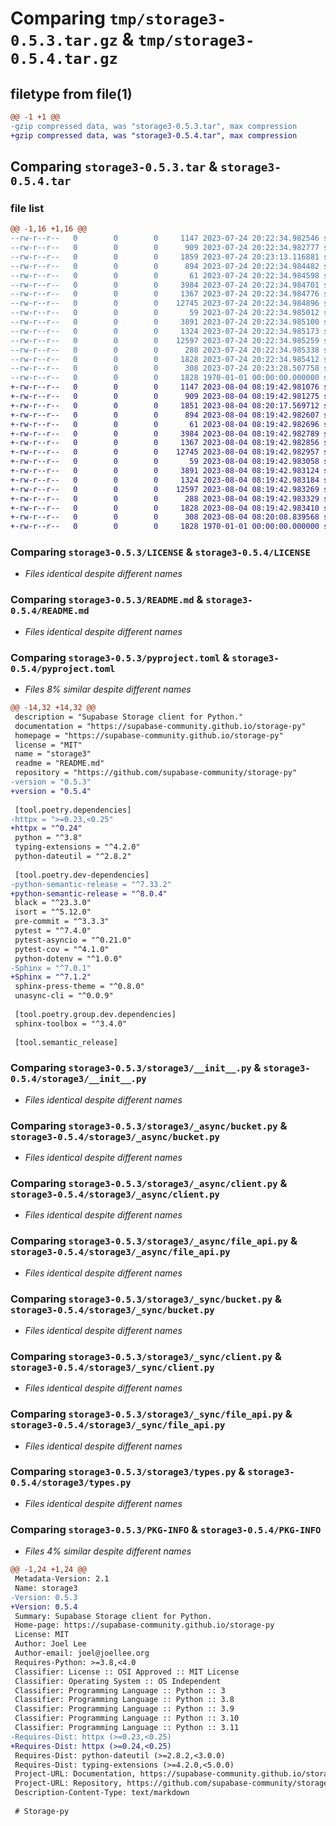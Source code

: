 # Comparing `tmp/storage3-0.5.3.tar.gz` & `tmp/storage3-0.5.4.tar.gz`

## filetype from file(1)

```diff
@@ -1 +1 @@
-gzip compressed data, was "storage3-0.5.3.tar", max compression
+gzip compressed data, was "storage3-0.5.4.tar", max compression
```

## Comparing `storage3-0.5.3.tar` & `storage3-0.5.4.tar`

### file list

```diff
@@ -1,16 +1,16 @@
--rw-r--r--   0        0        0     1147 2023-07-24 20:22:34.982546 storage3-0.5.3/LICENSE
--rw-r--r--   0        0        0      909 2023-07-24 20:22:34.982777 storage3-0.5.3/README.md
--rw-r--r--   0        0        0     1859 2023-07-24 20:23:13.116881 storage3-0.5.3/pyproject.toml
--rw-r--r--   0        0        0      894 2023-07-24 20:22:34.984482 storage3-0.5.3/storage3/__init__.py
--rw-r--r--   0        0        0       61 2023-07-24 20:22:34.984598 storage3-0.5.3/storage3/_async/__init__.py
--rw-r--r--   0        0        0     3984 2023-07-24 20:22:34.984701 storage3-0.5.3/storage3/_async/bucket.py
--rw-r--r--   0        0        0     1367 2023-07-24 20:22:34.984776 storage3-0.5.3/storage3/_async/client.py
--rw-r--r--   0        0        0    12745 2023-07-24 20:22:34.984896 storage3-0.5.3/storage3/_async/file_api.py
--rw-r--r--   0        0        0       59 2023-07-24 20:22:34.985012 storage3-0.5.3/storage3/_sync/__init__.py
--rw-r--r--   0        0        0     3891 2023-07-24 20:22:34.985100 storage3-0.5.3/storage3/_sync/bucket.py
--rw-r--r--   0        0        0     1324 2023-07-24 20:22:34.985173 storage3-0.5.3/storage3/_sync/client.py
--rw-r--r--   0        0        0    12597 2023-07-24 20:22:34.985259 storage3-0.5.3/storage3/_sync/file_api.py
--rw-r--r--   0        0        0      288 2023-07-24 20:22:34.985338 storage3-0.5.3/storage3/constants.py
--rw-r--r--   0        0        0     1828 2023-07-24 20:22:34.985412 storage3-0.5.3/storage3/types.py
--rw-r--r--   0        0        0      308 2023-07-24 20:23:28.507758 storage3-0.5.3/storage3/utils.py
--rw-r--r--   0        0        0     1828 1970-01-01 00:00:00.000000 storage3-0.5.3/PKG-INFO
+-rw-r--r--   0        0        0     1147 2023-08-04 08:19:42.981076 storage3-0.5.4/LICENSE
+-rw-r--r--   0        0        0      909 2023-08-04 08:19:42.981275 storage3-0.5.4/README.md
+-rw-r--r--   0        0        0     1851 2023-08-04 08:20:17.569712 storage3-0.5.4/pyproject.toml
+-rw-r--r--   0        0        0      894 2023-08-04 08:19:42.982607 storage3-0.5.4/storage3/__init__.py
+-rw-r--r--   0        0        0       61 2023-08-04 08:19:42.982696 storage3-0.5.4/storage3/_async/__init__.py
+-rw-r--r--   0        0        0     3984 2023-08-04 08:19:42.982789 storage3-0.5.4/storage3/_async/bucket.py
+-rw-r--r--   0        0        0     1367 2023-08-04 08:19:42.982856 storage3-0.5.4/storage3/_async/client.py
+-rw-r--r--   0        0        0    12745 2023-08-04 08:19:42.982957 storage3-0.5.4/storage3/_async/file_api.py
+-rw-r--r--   0        0        0       59 2023-08-04 08:19:42.983058 storage3-0.5.4/storage3/_sync/__init__.py
+-rw-r--r--   0        0        0     3891 2023-08-04 08:19:42.983124 storage3-0.5.4/storage3/_sync/bucket.py
+-rw-r--r--   0        0        0     1324 2023-08-04 08:19:42.983184 storage3-0.5.4/storage3/_sync/client.py
+-rw-r--r--   0        0        0    12597 2023-08-04 08:19:42.983269 storage3-0.5.4/storage3/_sync/file_api.py
+-rw-r--r--   0        0        0      288 2023-08-04 08:19:42.983329 storage3-0.5.4/storage3/constants.py
+-rw-r--r--   0        0        0     1828 2023-08-04 08:19:42.983410 storage3-0.5.4/storage3/types.py
+-rw-r--r--   0        0        0      308 2023-08-04 08:20:08.839568 storage3-0.5.4/storage3/utils.py
+-rw-r--r--   0        0        0     1828 1970-01-01 00:00:00.000000 storage3-0.5.4/PKG-INFO
```

### Comparing `storage3-0.5.3/LICENSE` & `storage3-0.5.4/LICENSE`

 * *Files identical despite different names*

### Comparing `storage3-0.5.3/README.md` & `storage3-0.5.4/README.md`

 * *Files identical despite different names*

### Comparing `storage3-0.5.3/pyproject.toml` & `storage3-0.5.4/pyproject.toml`

 * *Files 8% similar despite different names*

```diff
@@ -14,32 +14,32 @@
 description = "Supabase Storage client for Python."
 documentation = "https://supabase-community.github.io/storage-py"
 homepage = "https://supabase-community.github.io/storage-py"
 license = "MIT"
 name = "storage3"
 readme = "README.md"
 repository = "https://github.com/supabase-community/storage-py"
-version = "0.5.3"
+version = "0.5.4"
 
 [tool.poetry.dependencies]
-httpx = ">=0.23,<0.25"
+httpx = "^0.24"
 python = "^3.8"
 typing-extensions = "^4.2.0"
 python-dateutil = "^2.8.2"
 
 [tool.poetry.dev-dependencies]
-python-semantic-release = "^7.33.2"
+python-semantic-release = "^8.0.4"
 black = "^23.3.0"
 isort = "^5.12.0"
 pre-commit = "^3.3.3"
 pytest = "^7.4.0"
 pytest-asyncio = "^0.21.0"
 pytest-cov = "^4.1.0"
 python-dotenv = "^1.0.0"
-Sphinx = "^7.0.1"
+Sphinx = "^7.1.2"
 sphinx-press-theme = "^0.8.0"
 unasync-cli = "^0.0.9"
 
 [tool.poetry.group.dev.dependencies]
 sphinx-toolbox = "^3.4.0"
 
 [tool.semantic_release]
```

### Comparing `storage3-0.5.3/storage3/__init__.py` & `storage3-0.5.4/storage3/__init__.py`

 * *Files identical despite different names*

### Comparing `storage3-0.5.3/storage3/_async/bucket.py` & `storage3-0.5.4/storage3/_async/bucket.py`

 * *Files identical despite different names*

### Comparing `storage3-0.5.3/storage3/_async/client.py` & `storage3-0.5.4/storage3/_async/client.py`

 * *Files identical despite different names*

### Comparing `storage3-0.5.3/storage3/_async/file_api.py` & `storage3-0.5.4/storage3/_async/file_api.py`

 * *Files identical despite different names*

### Comparing `storage3-0.5.3/storage3/_sync/bucket.py` & `storage3-0.5.4/storage3/_sync/bucket.py`

 * *Files identical despite different names*

### Comparing `storage3-0.5.3/storage3/_sync/client.py` & `storage3-0.5.4/storage3/_sync/client.py`

 * *Files identical despite different names*

### Comparing `storage3-0.5.3/storage3/_sync/file_api.py` & `storage3-0.5.4/storage3/_sync/file_api.py`

 * *Files identical despite different names*

### Comparing `storage3-0.5.3/storage3/types.py` & `storage3-0.5.4/storage3/types.py`

 * *Files identical despite different names*

### Comparing `storage3-0.5.3/PKG-INFO` & `storage3-0.5.4/PKG-INFO`

 * *Files 4% similar despite different names*

```diff
@@ -1,24 +1,24 @@
 Metadata-Version: 2.1
 Name: storage3
-Version: 0.5.3
+Version: 0.5.4
 Summary: Supabase Storage client for Python.
 Home-page: https://supabase-community.github.io/storage-py
 License: MIT
 Author: Joel Lee
 Author-email: joel@joellee.org
 Requires-Python: >=3.8,<4.0
 Classifier: License :: OSI Approved :: MIT License
 Classifier: Operating System :: OS Independent
 Classifier: Programming Language :: Python :: 3
 Classifier: Programming Language :: Python :: 3.8
 Classifier: Programming Language :: Python :: 3.9
 Classifier: Programming Language :: Python :: 3.10
 Classifier: Programming Language :: Python :: 3.11
-Requires-Dist: httpx (>=0.23,<0.25)
+Requires-Dist: httpx (>=0.24,<0.25)
 Requires-Dist: python-dateutil (>=2.8.2,<3.0.0)
 Requires-Dist: typing-extensions (>=4.2.0,<5.0.0)
 Project-URL: Documentation, https://supabase-community.github.io/storage-py
 Project-URL: Repository, https://github.com/supabase-community/storage-py
 Description-Content-Type: text/markdown
 
 # Storage-py
```

